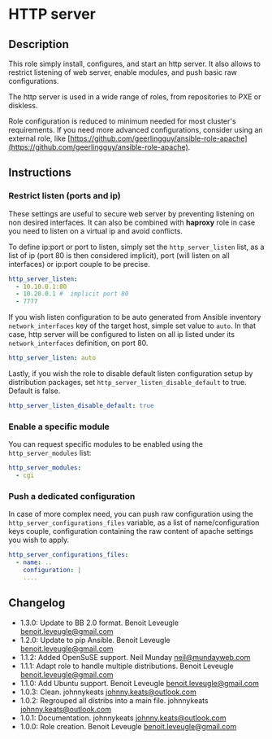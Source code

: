 # HTTP server

## Description

This role simply install, configures, and start an http server. It also allows to restrict listening of web server, enable modules, and push basic raw configurations.

The http server is used in a wide range of roles, from repositories to PXE or diskless.

Role configuration is reduced to minimum needed for most cluster's requirements.
If you need more advanced configurations, consider using an external role, like [https://github.com/geerlingguy/ansible-role-apache](https://github.com/geerlingguy/ansible-role-apache).

## Instructions

### Restrict listen (ports and ip)

These settings are useful to secure web server by preventing listening on non desired interfaces. It can also be combined with **haproxy** role in case you need to listen on a virtual ip and avoid conflicts.

To define ip:port or port to listen, simply set the `http_server_listen` list, as a list of ip (port 80 is then considered implicit), port (will listen on all interfaces) or ip:port couple to be precise.

```yaml
http_server_listen:
  - 10.10.0.1:80
  - 10.20.0.1 #  implicit port 80
  - 7777
```

If you wish listen configuration to be auto generated from Ansible inventory `network_interfaces` key of the target host, simple set value to `auto`. In that case, http server will be configured to listen on all ip listed under its `network_interfaces` definition, on port 80.

```yaml
http_server_listen: auto
```

Lastly, if you wish the role to disable default listen configuration setup by distribution packages, set `http_server_listen_disable_default` to true. Default is false.

```yaml
http_server_listen_disable_default: true
```

### Enable a specific module

You can request specific modules to be enabled using the `http_server_modules` list:

```yaml
http_server_modules:
  - cgi
```

### Push a dedicated configuration

In case of more complex need, you can push raw configuration using the `http_server_configurations_files` variable, as a list of name/configuration keys couple, configuration containing the raw content of apache settings you wish to apply.

```yaml
http_server_configurations_files:
  - name: ..
    configuration: |
    ....
```

## Changelog

* 1.3.0: Update to BB 2.0 format. Benoit Leveugle <benoit.leveugle@gmail.com>
* 1.2.0: Update to pip Ansible. Benoit Leveugle <benoit.leveugle@gmail.com>
* 1.1.2: Added OpenSuSE support. Neil Munday <neil@mundayweb.com>
* 1.1.1: Adapt role to handle multiple distributions. Benoit Leveugle <benoit.leveugle@gmail.com>
* 1.1.0: Add Ubuntu support. Benoit Leveugle <benoit.leveugle@gmail.com>
* 1.0.3: Clean. johnnykeats <johnny.keats@outlook.com>
* 1.0.2: Regrouped all distribs into a main file. johnnykeats <johnny.keats@outlook.com>
* 1.0.1: Documentation. johnnykeats <johnny.keats@outlook.com>
* 1.0.0: Role creation. Benoit Leveugle <benoit.leveugle@gmail.com>
